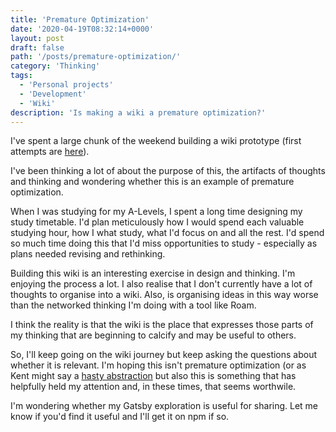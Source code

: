 ```yaml
---
title: 'Premature Optimization'
date: '2020-04-19T08:32:14+0000'
layout: post
draft: false
path: '/posts/premature-optimization/'
category: 'Thinking'
tags:
  - 'Personal projects'
  - 'Development'
  - 'Wiki'
description: 'Is making a wiki a premature optimization?'
---
```


I've spent a large chunk of the weekend building a wiki prototype (first attempts are [here](/wiki)).

I've been thinking a lot of about the purpose of this, the artifacts of thoughts and thinking and wondering whether this is an example of premature optimization.

When I was studying for my A-Levels, I spent a long time designing my study timetable. I'd plan meticulously how I would spend each valuable studying hour, how I what study, what I'd focus on and all the rest. I'd spend so much time doing this that I'd miss opportunities to study - especially as plans needed revising and rethinking.

Building this wiki is an interesting exercise in design and thinking. I'm enjoying the process a lot. I also realise that I don't currently have a lot of thoughts to organise into a wiki. Also, is organising ideas in this way worse than the networked thinking I'm doing with a tool like Roam.

I think the reality is that the wiki is the place that expresses those parts of my thinking that are beginning to calcify and may be useful to others.

So, I'll keep going on the wiki journey but keep asking the questions about whether it is relevant. I'm hoping this isn't premature optimization (or as Kent might say a [hasty abstraction](https://kentcdodds.com/blog/aha-programming) but also this is something that has helpfully held my attention and, in these times, that seems worthwile.

I'm wondering whether my Gatsby exploration is useful for sharing. Let me know if you'd find it useful and I'll get it on npm if so.
